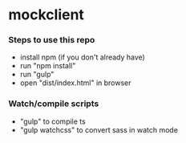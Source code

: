 # mockclient
### Steps to use this repo
- install npm (if you don't already have)
- run "npm install"
- run "gulp"
- open "dist/index.html" in browser

### Watch/compile scripts
- "gulp" to compile ts
- "gulp watchcss" to convert sass in watch mode  